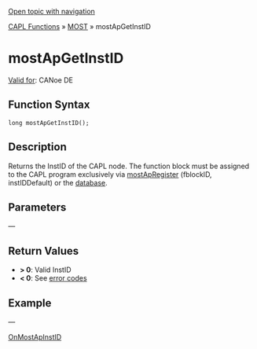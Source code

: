 [Open topic with navigation](../../../../../CANoeDEFamily.htm#Topics/CAPLFunctions/MOST/Functions/CAPLfunctionMOSTApGetInstID.md)

[CAPL Functions](../../CAPLfunctions.md) » [MOST](../CAPLfunctionsMOSTOverview.md) » mostApGetInstID

# mostApGetInstID

[Valid for](../../../Shared/FeatureAvailability.md): CANoe DE

## Function Syntax

```plaintext
long mostApGetInstID();
```

## Description

Returns the InstID of the CAPL node. The function block must be assigned to the CAPL program exclusively via [mostApRegister](CAPLfunctionMOSTApRegister.md) (fblockID, instIDDefault) or the [database](../../../CANoeCANalyzer/MOST/MOSTSimulationDatabase.md).

## Parameters

—

## Return Values

- **\> 0**: Valid InstID
- **\< 0**: See [error codes](../CAPLfunctionsMOSTErrorCodes.md)

## Example

—

[OnMostApInstID](../EventProcedures/CAPLfunctionOnMOSTApInstID.md)
